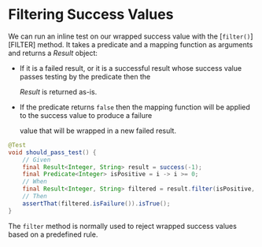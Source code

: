 # Filtering Success Values

We can run an inline test on our wrapped success value with the \[`filter()`\]\[FILTER\] method. It takes a predicate and a mapping function as arguments and returns a _Result_ object:

* If it is a failed result, or it is a successful result whose success value passes testing by the predicate then the

  _Result_ is returned as-is.

* If the predicate returns `false` then the mapping function will be applied to the success value to produce a failure

  value that will be wrapped in a new failed result.

```java
@Test
void should_pass_test() {
    // Given
    final Result<Integer, String> result = success(-1);
    final Predicate<Integer> isPositive = i -> i >= 0;
    // When
    final Result<Integer, String> filtered = result.filter(isPositive, i -> "Negative number");
    // Then
    assertThat(filtered.isFailure()).isTrue();
}
```

The `filter` method is normally used to reject wrapped success values based on a predefined rule.

